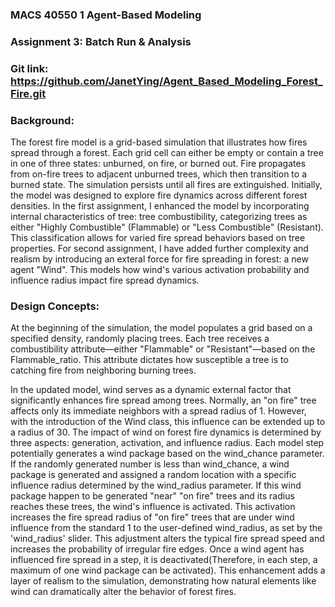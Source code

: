 ### MACS 40550 1 Agent-Based Modeling
### Assignment 3: Batch Run & Analysis
### Git link: https://github.com/JanetYing/Agent_Based_Modeling_Forest_Fire.git

### Background:
The forest fire model is a grid-based simulation that illustrates how fires spread through a forest. Each grid cell can either be empty or contain a tree in one of three states: unburned, on fire, or burned out. Fire propagates from on-fire trees to adjacent unburned trees, which then transition to a burned state. The simulation persists until all fires are extinguished. Initially, the model was designed to explore fire dynamics across different forest densities.
In the first assignment, I enhanced the model by incorporating internal characteristics of tree: tree combustibility, categorizing trees as either "Highly Combustible" (Flammable) or "Less Combustible" (Resistant). This classification allows for varied fire spread behaviors based on tree properties. For second assignment, I have added further complexity and realism by introducing an exteral force for fire spreading in forest: a new agent "Wind". This models how wind's various activation probability and influence radius impact fire spread dynamics.

### Design Concepts:
At the beginning of the simulation, the model populates a grid based on a specified density, randomly placing trees. Each tree receives a combustibility attribute—either "Flammable" or "Resistant"—based on the Flammable_ratio. This attribute dictates how susceptible a tree is to catching fire from neighboring burning trees.

In the updated model, wind serves as a dynamic external factor that significantly enhances fire spread among trees. Normally, an "on fire" tree affects only its immediate neighbors with a spread radius of 1. However, with the introduction of the Wind class, this influence can be extended up to a radius of 30. The impact of wind on forest fire dynamics is determined by three aspects: generation, activation, and influence radius. Each model step potentially generates a wind package based on the wind_chance parameter. If the randomly generated number is less than wind_chance, a wind package is generated and assigned a random location with a specific influence radius determined by the wind_radius parameter. If this wind package happen to be generated "near" "on fire" trees and its radius reaches these trees, the wind's influence is activated. This activation increases the fire spread radius of "on fire" trees that are under wind influence from the standard 1 to the user-defined wind_radius, as set by the 'wind_radius' slider. This adjustment alters the typical fire spread speed and increases the probability of irregular fire edges. Once a wind agent has influenced fire spread in a step, it is deactivated(Therefore, in each step, a maximum of one wind package can be activated). This enhancement adds a layer of realism to the simulation, demonstrating how natural elements like wind can dramatically alter the behavior of forest fires.
